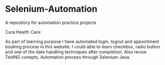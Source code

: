 # Selenium-Automation

A repository for automation practice projects

Cura Health Care:

As part of learning purpose I have automated login, logout and appointment booking process in this website.
I could able to learn checkbox, radio button and one of the date handling techniques after completion.
Also revise TestNG conepts, Automation process through Selenium Java.
